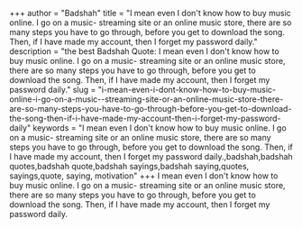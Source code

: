 +++
author = "Badshah"
title = "I mean even I don't know how to buy music online. I go on a music- streaming site or an online music store, there are so many steps you have to go through, before you get to download the song. Then, if I have made my account, then I forget my password daily."
description = "the best Badshah Quote: I mean even I don't know how to buy music online. I go on a music- streaming site or an online music store, there are so many steps you have to go through, before you get to download the song. Then, if I have made my account, then I forget my password daily."
slug = "i-mean-even-i-dont-know-how-to-buy-music-online-i-go-on-a-music--streaming-site-or-an-online-music-store-there-are-so-many-steps-you-have-to-go-through-before-you-get-to-download-the-song-then-if-i-have-made-my-account-then-i-forget-my-password-daily"
keywords = "I mean even I don't know how to buy music online. I go on a music- streaming site or an online music store, there are so many steps you have to go through, before you get to download the song. Then, if I have made my account, then I forget my password daily.,badshah,badshah quotes,badshah quote,badshah sayings,badshah saying,quotes, sayings,quote, saying, motivation"
+++
I mean even I don't know how to buy music online. I go on a music- streaming site or an online music store, there are so many steps you have to go through, before you get to download the song. Then, if I have made my account, then I forget my password daily.
